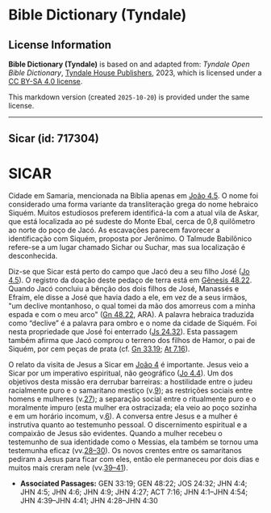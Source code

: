 # Bible Dictionary (Tyndale)

## License Information

**Bible Dictionary (Tyndale)** is based on and adapted from: _Tyndale Open Bible Dictionary_, [Tyndale House Publishers](https://tyndaleopenresources.com/), 2023, which is licensed under a [CC BY-SA 4.0 license](https://creativecommons.org/licenses/by-sa/4.0/legalcode.en).

This markdown version (created `2025-10-20`) is provided under the same license.



--------------------------------

## Sicar (id: 717304)

SICAR
=====

Cidade em Samaria, mencionada na Bíblia apenas em [João 4\.5](https://ref.ly/John4:5). O nome foi considerado uma forma variante da transliteração grega do nome hebraico Siquém. Muitos estudiosos preferem identificá\-la com a atual vila de Askar, que está localizada ao pé sudeste do Monte Ebal, cerca de 0,8 quilômetro ao norte do poço de Jacó. As escavações parecem favorecer a identificação com Siquém, proposta por Jerônimo. O Talmude Babilônico refere\-se a um lugar chamado Sichar ou Suchar, mas sua localização é desconhecida.

Diz\-se que Sicar está perto do campo que Jacó deu a seu filho José ([Jo 4\.5](https://ref.ly/John4:5)). O registro da doação deste pedaço de terra está em [Gênesis 48\.22](https://ref.ly/Gen48:22). Quando Jacó concluiu a bênção dos dois filhos de José, Manassés e Efraim, ele disse a José que havia dado a ele, em vez de a seus irmãos, "um declive montanhoso, o qual tomei da mão dos amorreus com a minha espada e com o meu arco" ([Gn 48\.22](https://ref.ly/Gen48:22), ARA). A palavra hebraica traduzida como “declive” é a palavra para ombro e o nome da cidade de Siquém. Foi nesta propriedade que José foi enterrado ([Js 24\.32](https://ref.ly/Josh24:32)). Esta passagem também afirma que Jacó comprou o terreno dos filhos de Hamor, o pai de Siquém, por cem peças de prata (cf. [Gn 33\.19](https://ref.ly/Gen33:19); [At 7\.16](https://ref.ly/Acts7:16)).

O relato da visita de Jesus a Sicar em [João 4](https://ref.ly/John4:1-John4:54) é importante. Jesus veio a Sicar por um imperativo espiritual, não geográfico ([Jo 4\.4](https://ref.ly/John4:4)). Um dos objetivos desta missão era derrubar barreiras: a hostilidade entre o judeu racialmente puro e o samaritano mestiço (v.[9](https://ref.ly/John4:9)); as restrições sociais entre homens e mulheres (v.[27](https://ref.ly/John4:27)); a separação social entre o ritualmente puro e o moralmente impuro (esta mulher era ostracizada; ela veio ao poço sozinha e em um horário incomum, v.[6](https://ref.ly/John4:6)). A conversa entre Jesus e a mulher é instrutiva quanto ao testemunho pessoal. O discernimento espiritual e a compaixão de Jesus são evidentes. Quando a mulher recebeu o testemunho de sua identidade como o Messias, ela também se tornou uma testemunha eficaz (vv.[28–30](https://ref.ly/John4:28-John4:30)). Os novos crentes entre os samaritanos pediram a Jesus para ficar com eles, então ele permaneceu por dois dias e muitos mais creram nele (vv.[39–41](https://ref.ly/John4:39-John4:41)).

* **Associated Passages:** GEN 33:19; GEN 48:22; JOS 24:32; JHN 4:4; JHN 4:5; JHN 4:6; JHN 4:9; JHN 4:27; ACT 7:16; JHN 4:1–JHN 4:54; JHN 4:39–JHN 4:41; JHN 4:28–JHN 4:30

